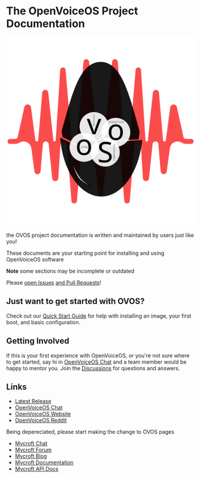 # The OpenVoiceOS Project Documentation

![](https://github.com/OpenVoiceOS/ovos_assets/blob/master/Logo/ovos-logo-512.png?raw=true)

the OVOS project documentation is written and maintained by users just like you!

These documents are your starting point for installing and using OpenVoiceOS software

**Note** some sections may be incomplete or outdated

Please [open Issues](https://github.com/OpenVoiceOS/community-docs/issues) [and Pull Requests](https://github.com/OpenVoiceOS/community-docs/pulls)!

## Just want to get started with OVOS?
Check out our [Quick Start Guide](quick_start.md) for help with installing an image, your first boot, and basic configuration.

## Getting Involved
If this is your first experience with OpenVoiceOS, or you're not sure where to get started,
say hi in [OpenVoiceOS Chat](https://matrix.to/#/#openvoiceos-support:matrix.org) and a team member would be happy to mentor you.
Join the [Discussions](https://github.com/OpenVoiceOS/OpenVoiceOS/discussions) for questions and answers.

## Links
* [Latest Release](https://github.com/OpenVoiceOS/ovos-core/releases)
* [OpenVoiceOS Chat](https://matrix.to/#/!XFpdtmgyCoPDxOMPpH:matrix.org?via=matrix.org)
* [OpenVoiceOS Website](https://openvoiceos.org/)
* [OpenVoiceOS Reddit](https://www.reddit.com/r/OpenVoiceOS/)

Being depereciated, please start making the change to OVOS pages

* [Mycroft Chat](https://chat.mycroft.ai)
* [Mycroft Forum](https://community.mycroft.ai)
* [Mycroft Blog](https://mycroft.ai/blog)
* [Mycroft Documentation](https://docs.mycroft.ai)
* [Mycroft API Docs](https://mycroft-core.readthedocs.io/en/master/)



